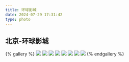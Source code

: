 ```yaml
---
title: 环球影城
date: 2024-07-29 17:31:42
type: photo
---
```


## 北京-环球影城

{% gallery %}
![](https://file-1305436646.cos.ap-nanjing.myqcloud.com/blog/photo/2/DSCF1705.webp)
![](https://file-1305436646.cos.ap-nanjing.myqcloud.com/blog/photo/2/DSCF1711.webp)
![](https://file-1305436646.cos.ap-nanjing.myqcloud.com/blog/photo/2/DSCF1743.webp)
![](https://file-1305436646.cos.ap-nanjing.myqcloud.com/blog/photo/2/DSCF1744.webp)
![](https://file-1305436646.cos.ap-nanjing.myqcloud.com/blog/photo/2/DSCF1774.webp)
![](https://file-1305436646.cos.ap-nanjing.myqcloud.com/blog/photo/2/DSCF1777.webp)
![](https://file-1305436646.cos.ap-nanjing.myqcloud.com/blog/photo/2/DSCF1791.webp)
![](https://file-1305436646.cos.ap-nanjing.myqcloud.com/blog/photo/2/DSCF1792.webp)
{% endgallery %}